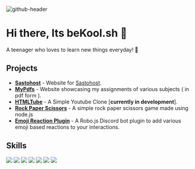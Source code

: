 ![github-header](https://github.com/beKoool/bekoool/assets/76424367/9dfa1a44-2300-4676-a480-17e2a4bb1b21)

# Hi there, Its beKool.sh 👋

A teenager who loves to learn new things everyday! 🚀

## Projects

+ **[Sastohost](https://bekoool.github.io/sastohost/)** - Website for [Sastohost](https://sastohost.net).
+ **[MyPdfs](https://mypdfs.netlify.app)** - Website showcasing my assignments of various subjects ( in pdf form ).
+ **[HTMLTube](https://htmltube.netlify.app/)** - A Simple Youtube Clone [**currently in development**].
+ **[Rock Paper Scissors](https://github.com/beKoool/Rock-Paper-Scissors)** - A simple rock paper scissors game made using node.js
+ **[Emoji Reaction Plugin](https://www.npmjs.com/package/emoji-reaction-plugin)** - A Robo.js Discord bot plugin to add various emoji based reactions to your interactions.

## Skills

<img src = "https://img.shields.io/badge/-UNITY-000000?logo=unity&logoColor=fff"> <img src = "https://img.shields.io/badge/-FIGMA-red?logo=figma&logoColor=white&black"> <img src = "https://img.shields.io/badge/-JAVASCRIPT-grey?logo=javascript">  <img src = "https://img.shields.io/badge/-HTML-e34f26?logo=html5&logoColor=fff">  <img src = "https://img.shields.io/badge/-CSS-264de4?logo=css3&logoColor=fff"> <img src = "https://img.shields.io/badge/-BLENDER-F5792A?logo=blender&logoColor=fff">  ![](https://dcbadge.vercel.app/api/shield/778832929186906123?style=flat)

<!-- <img src = "https://img.shields.io/badge/-UNITY-000000?logo=unity&logoColor=fff&style=for-the-badge"> <img src = "https://img.shields.io/badge/-figma-red?logo=figma&logoColor=white&black&style=for-the-badge"> <img src = "https://img.shields.io/badge/-JAVASCRIPT-yellow?style=for-the-badge"> <img src = "https://img.shields.io/badge/-BLENDER-F5792A?logo=blender&logoColor=fff&style=for-the-badge">  <img src = "https://img.shields.io/badge/-HTML-e34f26?logo=html5&logoColor=fff&style=for-the-badge"> ![](https://dcbadge.vercel.app/api/shield/778832929186906123?style=for-the-badge) -->


<!-- ![Github Stats](https://github-readme-stats.vercel.app/api?username=TheCoolGDev&hide_border=true&show_icons=true&theme=onedark)  -->
<!-- [![GitHub Streak](http://github-readme-streak-stats.herokuapp.com?user=TheCoolGDev&theme=onedark&hide_border=true&date_format=M%20j%5B%2C%20Y%5D)](https://git.io/streak-stats) -->
<!-- [![GitHub Streak](https://streak-stats.demolab.com?user=bekoool&theme=github-dark-blue&hide_border=true&date_format=j%20M%5B%20Y%5D)](https://git.io/streak-stats) -->
<!-- 
[![@thecooldev's Holopin board](https://holopin.io/api/user/board?user=thecooldev)](https://holopin.io/@thecooldev)
 -->





